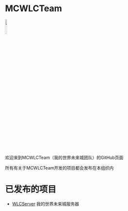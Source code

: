# MCWLCTeam
<img src="https://github.com/MCWLCServer/WLCServer/blob/main/wlc.png?raw=true" width=11% /><br><p>
欢迎来到MCWLCTeam（我的世界未来城团队）的GitHub页面<br><p>
所有有关于MCWLCTeam开发的项目都会发布在本组织内<br><p>

# 已发布的项目
- <a href="https://github.com/MCWLCServer/WLCServer">WLCServer</a> 我的世界未来城服务器
